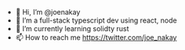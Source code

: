 - 👋 Hi, I’m @joenakay
- 👀 I’m a full-stack typescript dev using react, node
- 🌱 I’m currently learning solidty rust
- 📫 How to reach me https://twitter.com/joe_nakay
